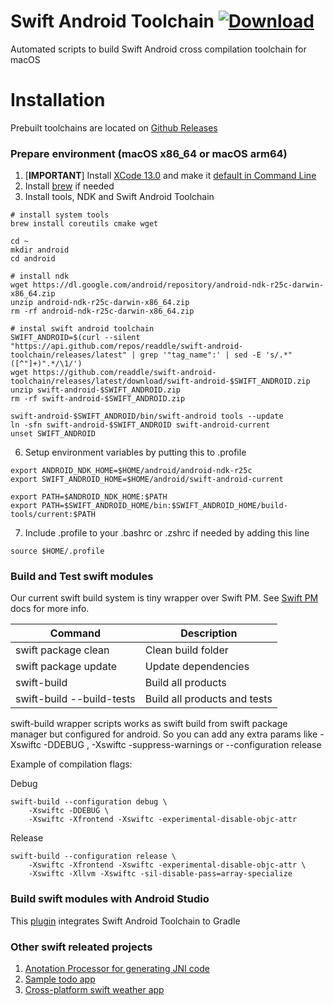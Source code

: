 # Swift Android Toolchain [![Download](https://img.shields.io/github/v/release/readdle/swift-android-toolchain?label=Download)](https://github.com/readdle/swift-android-toolchain/releases/latest)


Automated scripts to build Swift Android cross compilation toolchain for macOS

# Installation
Prebuilt toolchains are located on [Github Releases](https://github.com/readdle/swift-android-toolchain/releases)

### Prepare environment (macOS x86_64 or macOS arm64)

1. [**IMPORTANT**] Install [XCode 13.0](https://xcodereleases.com/) and make it [default in Command Line](https://developer.apple.com/library/archive/technotes/tn2339/_index.html#//apple_ref/doc/uid/DTS40014588-CH1-HOW_DO_I_SELECT_THE_DEFAULT_VERSION_OF_XCODE_TO_USE_FOR_MY_COMMAND_LINE_TOOLS_)
2. Install [brew](https://brew.sh/) if needed
3. Install tools, NDK and Swift Android Toolchain

```
# install system tools
brew install coreutils cmake wget
 
cd ~
mkdir android
cd android
 
# install ndk
wget https://dl.google.com/android/repository/android-ndk-r25c-darwin-x86_64.zip
unzip android-ndk-r25c-darwin-x86_64.zip
rm -rf android-ndk-r25c-darwin-x86_64.zip
 
# instal swift android toolchain
SWIFT_ANDROID=$(curl --silent "https://api.github.com/repos/readdle/swift-android-toolchain/releases/latest" | grep '"tag_name":' | sed -E 's/.*"([^"]+)".*/\1/')
wget https://github.com/readdle/swift-android-toolchain/releases/latest/download/swift-android-$SWIFT_ANDROID.zip
unzip swift-android-$SWIFT_ANDROID.zip
rm -rf swift-android-$SWIFT_ANDROID.zip

swift-android-$SWIFT_ANDROID/bin/swift-android tools --update
ln -sfn swift-android-$SWIFT_ANDROID swift-android-current
unset SWIFT_ANDROID
```

6. Setup environment variables by putting this to .profile 

```
export ANDROID_NDK_HOME=$HOME/android/android-ndk-r25c
export SWIFT_ANDROID_HOME=$HOME/android/swift-android-current
 
export PATH=$ANDROID_NDK_HOME:$PATH
export PATH=$SWIFT_ANDROID_HOME/bin:$SWIFT_ANDROID_HOME/build-tools/current:$PATH
```

7. Include .profile to your .bashrc or .zshrc if needed by adding this line

```
source $HOME/.profile
```

### Build and Test swift modules

Our current swift build system is tiny wrapper over Swift PM. See [Swift PM](https://github.com/apple/swift-package-manager/blob/master/Documentation/Usage.md) docs for more info.

| Command                      | Description                  |
|------------------------------|------------------------------|
| swift package clean          | Clean build folder           |
| swift package update         | Update dependencies          |
| swift-build                  | Build all products           |
| swift-build  --build-tests   | Build all products and tests |
 
swift-build wrapper scripts works as swift build from swift package manager but configured for android.
So you can add any extra params like -Xswiftc -DDEBUG , -Xswiftc -suppress-warnings or --configuration release

Example of compilation flags:

Debug
```
swift-build --configuration debug \
    -Xswiftc -DDEBUG \
    -Xswiftc -Xfrontend -Xswiftc -experimental-disable-objc-attr
```

Release
```
swift-build --configuration release \
    -Xswiftc -Xfrontend -Xswiftc -experimental-disable-objc-attr \
    -Xswiftc -Xllvm -Xswiftc -sil-disable-pass=array-specialize
```
  
### Build swift modules with Android Studio

This [plugin](https://github.com/readdle/swift-android-gradle) integrates Swift Android Toolchain to Gradle

### Other swift releated projects

1. [Anotation Processor for generating JNI code](https://github.com/readdle/swift-java-codegen)
2. [Sample todo app](https://github.com/readdle/swift-android-architecture)
3. [Cross-platform swift weather app](https://github.com/andriydruk/swift-weather-app)
